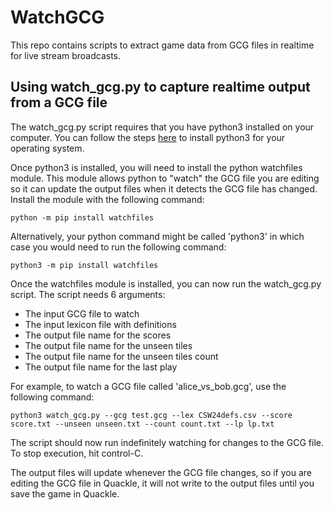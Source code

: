 # WatchGCG

This repo contains scripts to extract game data from GCG files in realtime for live stream broadcasts.

## Using watch_gcg.py to capture realtime output from a GCG file

The watch_gcg.py script requires that you have python3 installed on your computer. You can follow the steps [here](https://kinsta.com/knowledgebase/install-python) to install python3 for your operating system.

Once python3 is installed, you will need to install the python watchfiles module. This module allows python to "watch" the GCG file you are editing so it can update the output files when it detects the GCG file has changed. Install the module with the following command:

```
python -m pip install watchfiles
```

Alternatively, your python command might be called 'python3' in which case you would need to run the following command:

```
python3 -m pip install watchfiles
```

Once the watchfiles module is installed, you can now run the watch_gcg.py script. The script needs 6 arguments:

- The input GCG file to watch
- The input lexicon file with definitions
- The output file name for the scores
- The output file name for the unseen tiles
- The output file name for the unseen tiles count
- The output file name for the last play

For example, to watch a GCG file called 'alice_vs_bob.gcg', use the following command:

```
python3 watch_gcg.py --gcg test.gcg --lex CSW24defs.csv --score score.txt --unseen unseen.txt --count count.txt --lp lp.txt
```

The script should now run indefinitely watching for changes to the GCG file. To stop execution, hit control-C.

The output files will update whenever the GCG file changes, so if you are editing the GCG file in Quackle, it will not write to the output files until you save the game in Quackle.
